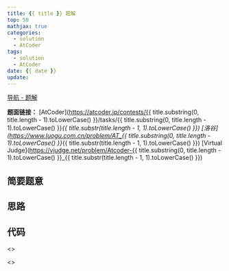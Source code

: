 ```yaml
---
title: {{ title }} 题解
top: 50
mathjax: true
categories:
  - solution
  - AtCoder
tags:
  - solution
  - AtCoder
date: {{ date }}
update:
---
```


[导航 - 题解](/guide-solution/)

**题面链接：** [AtCoder](https://atcoder.jp/contests/{{ title.substring(0, title.length - 1).toLowerCase() }}/tasks/{{ title.substring(0, title.length - 1).toLowerCase() }}_{{ title.substr(title.length - 1, 1).toLowerCase() }}) [洛谷](https://www.luogu.com.cn/problem/AT_{{ title.substring(0, title.length - 1).toLowerCase() }}_{{ title.substr(title.length - 1, 1).toLowerCase() }}) [Virtual Judge](https://vjudge.net/problem/Atcoder-{{ title.substring(0, title.length - 1).toLowerCase() }}_{{ title.substr(title.length - 1, 1).toLowerCase() }})

## 简要题意



## 思路



## 代码

<>

<>

```cpp


```
